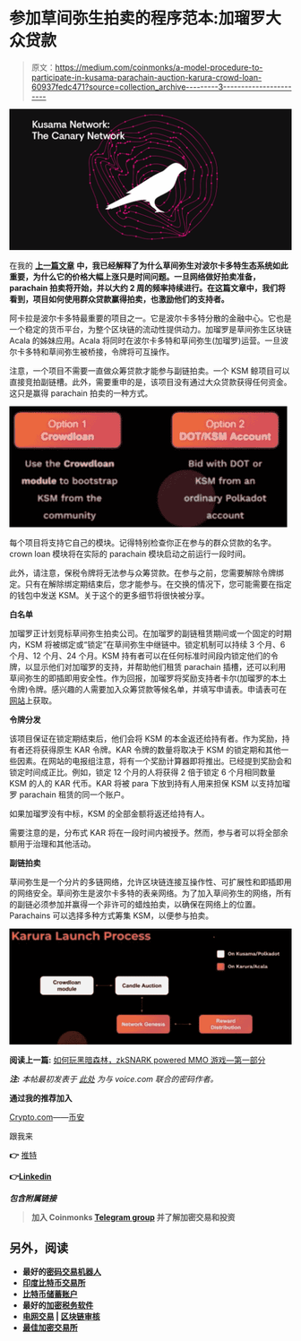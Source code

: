 # 参加草间弥生拍卖的程序范本:加瑠罗大众贷款

> 原文：<https://medium.com/coinmonks/a-model-procedure-to-participate-in-kusama-parachain-auction-karura-crowd-loan-60937fedc471?source=collection_archive---------3----------------------->

![](img/72e75f0a9e1e90ee924c86d49854349d.png)

在我的 [**上一篇文章**](https://tulip311bit.medium.com/why-kusama-is-one-of-the-most-undervalued-coins-right-now-4919b87db19a) **中，我已经解释了为什么草间弥生对波尔卡多特生态系统如此重要，为什么它的价格大幅上涨只是时间问题。一旦网络做好拍卖准备，parachain 拍卖将开始，并以大约 2 周的频率持续进行。在这篇文章中，我们将看到，项目如何使用群众贷款赢得拍卖，也激励他们的支持者。**

阿卡拉是波尔卡多特最重要的项目之一。它是波尔卡多特分散的金融中心。它也是一个稳定的货币平台，为整个区块链的流动性提供动力。加瑠罗是草间弥生区块链 Acala 的姊妹应用。Acala 将同时在波尔卡多特和草间弥生(加瑠罗)运营。一旦波尔卡多特和草间弥生被桥接，令牌将可互操作。

注意，一个项目不需要一直做众筹贷款才能参与副链拍卖。一个 KSM 鲸项目可以直接竞拍副链槽。此外，需要重申的是，该项目没有通过大众贷款获得任何资金。这只是赢得 parachain 拍卖的一种方式。

![](img/b49da22953573c2334f7708c9c934e11.png)

每个项目将支持它自己的模块。记得特别检查你正在参与的群众贷款的名字。crown loan 模块将在实际的 parachain 模块启动之前运行一段时间。

此外，请注意，保税令牌将无法参与众筹贷款。在参与之前，您需要解除令牌绑定。只有在解除绑定期结束后，您才能参与。在交换的情况下，您可能需要在指定的钱包中发送 KSM。关于这个的更多细节将很快被分享。

**白名单**

加瑠罗正计划竞标草间弥生拍卖公司。在加瑠罗的副链租赁期间或一个固定的时期内，KSM 将被绑定或“锁定”在草间弥生中继链中。锁定机制可以持续 3 个月、6 个月、12 个月、24 个月。KSM 持有者可以在任何标准时间段内锁定他们的令牌，以显示他们对加瑠罗的支持，并帮助他们租赁 parachain 插槽，还可以利用草间弥生的即插即用安全性。作为回报，加瑠罗将奖励支持者卡尔(加瑠罗的本土令牌)令牌。感兴趣的人需要加入众筹贷款等候名单，并填写申请表。申请表可在[网站](https://acala.network/kar-crowdloan)上获取。

**令牌分发**

该项目保证在锁定期结束后，他们会将 KSM 的本金返还给持有者。作为奖励，持有者还将获得原生 KAR 令牌。KAR 令牌的数量将取决于 KSM 的锁定期和其他一些因素。在网站的电报组注意，将有一个奖励计算器即将推出。已经提到奖励会和锁定时间成正比。例如，锁定 12 个月的人将获得 2 倍于锁定 6 个月相同数量 KSM 的人的 KAR 代币。KAR 将被 para 下放到持有人用来担保 KSM 以支持加瑠罗 parachain 租赁的同一个账户。

如果加瑠罗没有中标，KSM 的全部金额将返还给持有人。

需要注意的是，分布式 KAR 将在一段时间内被授予。然而，参与者可以将全部余额用于治理和其他活动。

**副链拍卖**

草间弥生是一个分片的多链网络，允许区块链连接互操作性、可扩展性和即插即用的网络安全。草间弥生是波尔卡多特的表亲网络。为了加入草间弥生的网络，所有的副链必须参加并赢得一个非许可的蜡烛拍卖，以确保在网络上的位置。Parachains 可以选择多种方式筹集 KSM，以便参与拍卖。

![](img/c508c7663b7da384fe105f5259323b0e.png)

**阅读上一篇:** [如何玩黑暗森林，zkSNARK powered MMO 游戏—第一部分](https://tulip311bit.medium.com/how-to-play-dark-forest-the-zksnark-powered-mmo-game-part-1-7222e2c3ab4)

***注:*** *本帖最初发表于* [*此处*](https://www.voice.com/post/@tulip/a-model-procedure-to-participate-in-kusama-parachain-auction-karura-crowd-loan-1614493534-557834680) *为与 voice.com 联合的密码作者。*

**通过我的推荐加入**

[Crypto.com](https://binance.com/en/register?ref=E8PCD3AF)——[币安](https://platinum.crypto.com/r/sut3pd9bzn)

跟我来

**👉** [推特](https://twitter.com/rumadas123)

**👉**[**Linkedin**](https://www.linkedin.com/in/ruma-das-a1439320/)

***包含附属链接***

> **加入 Coinmonks [Telegram group](https://t.me/joinchat/EPmjKpNYwRMsBI4p) 并了解加密交易和投资**

## **另外，阅读**

*   **最好的[密码交易机器人](/coinmonks/crypto-trading-bot-c2ffce8acb2a)**
*   **[印度比特币交易所](/coinmonks/bitcoin-exchange-in-india-7f1fe79715c9)**
*   **[比特币储蓄账户](/coinmonks/bitcoin-savings-account-e65b13f92451)**
*   **最好的[加密税务软件](/coinmonks/best-crypto-tax-tool-for-my-money-72d4b430816b)**
*   **[电网交易](https://blog.coincodecap.com/grid-trading) | [区块链审核](/coinmonks/blockfi-review-53096053c097)**
*   **[最佳加密交易所](/coinmonks/crypto-exchange-dd2f9d6f3769)**
